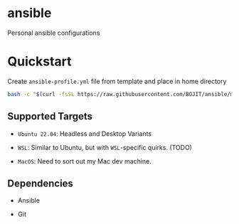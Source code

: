 # ansible
Personal ansible configurations

# Quickstart

Create `ansible-profile.yml` file from template and place in home directory

```bash
bash -c "$(curl -fsSL https://raw.githubusercontent.com/BOJIT/ansible/main/init.sh)"
```

## Supported Targets

- `Ubuntu 22.04`: Headless and Desktop Variants

- `WSL`: Similar to Ubuntu, but with `WSL`-specific quirks. (TODO)

- `MacOS`: Need to sort out my Mac dev machine.

## Dependencies

- Ansible

- Git
